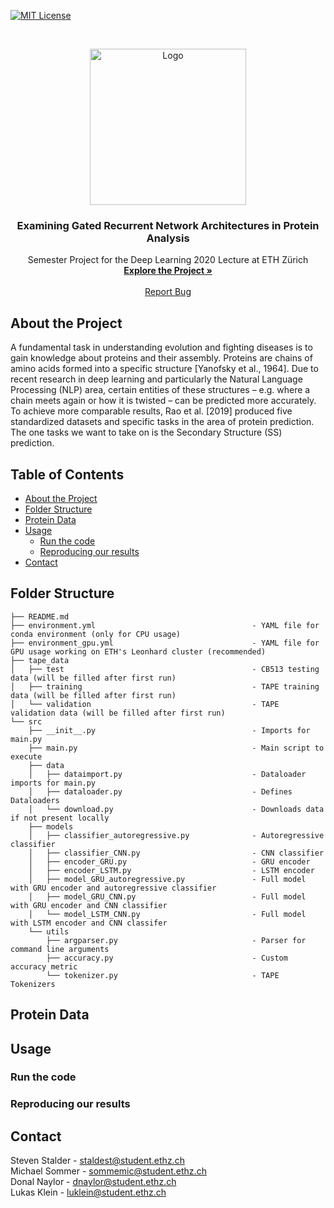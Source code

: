 
[![MIT License][license-shield]][license-url]


<br />
<p align="center">
  <a href="https://github.com/stevenstalder/GRU-Protein-Analysis">
    <img src="https://miro.medium.com/max/680/1*b1zFnLOeM36CBsF4lA7pvQ.gif" alt="Logo" width="250">
  </a>

  <h3 align="center">Examining Gated Recurrent Network Architectures in Protein Analysis</h3>

  <p align="center">
    Semester Project for the Deep Learning 2020 Lecture at ETH Zürich
    <br />
    <a href="https://github.com/stevenstalder/GRU-Protein-Analysis/tree/main/src"><strong>Explore the Project »</strong></a>
    <br />
    <br />
    <a href="https://github.com/stevenstalder/GRU-Protein-Analysis/issues">Report Bug</a>
  </p>
</p>

## About the Project

A fundamental task in understanding evolution and fighting diseases is to gain knowledge about proteins and their
assembly. Proteins are chains of amino acids formed into a specific structure [Yanofsky et al., 1964]. Due to recent
research in deep learning and particularly the Natural Language Processing (NLP) area, certain entities of these structures
– e.g. where a chain meets again or how it is twisted – can be predicted more accurately. To achieve more
comparable results, Rao et al. [2019] produced five standardized datasets and specific tasks in the area of protein
prediction. The one tasks we want to take on is the Secondary Structure (SS) prediction.

## Table of Contents
* [About the Project](#about-the-project)
* [Folder Structure](#folder-structure)
* [Protein Data](#protein-data)
* [Usage](#usage)
  * [Run the code](#run-the-code)
  * [Reproducing our results](#reproducing-our-results)
* [Contact](#contact)

## Folder Structure
```
├── README.md
├── environment.yml                                   - YAML file for conda environment (only for CPU usage)
├── environment_gpu.yml                               - YAML file for GPU usage working on ETH's Leonhard cluster (recommended)
├── tape_data                                             
│   ├── test                                          - CB513 testing data (will be filled after first run)
│   ├── training                                      - TAPE training data (will be filled after first run)
│   └── validation                                    - TAPE validation data (will be filled after first run)
└── src
    ├── __init__.py                                   - Imports for main.py
    ├── main.py                                       - Main script to execute
    ├── data
    │   ├── dataimport.py                             - Dataloader imports for main.py
    │   ├── dataloader.py                             - Defines Dataloaders
    │   └── download.py                               - Downloads data if not present locally
    ├── models
    │   ├── classifier_autoregressive.py              - Autoregressive classifier
    │   ├── classifier_CNN.py                         - CNN classifier
    │   ├── encoder_GRU.py                            - GRU encoder
    │   ├── encoder_LSTM.py                           - LSTM encoder
    │   ├── model_GRU_autoregressive.py               - Full model with GRU encoder and autoregressive classifier
    │   ├── model_GRU_CNN.py                          - Full model with GRU encoder and CNN classifier
    │   └── model_LSTM_CNN.py                         - Full model with LSTM encoder and CNN classifer
    └── utils
        ├── argparser.py                              - Parser for command line arguments
        ├── accuracy.py                               - Custom accuracy metric
        └── tokenizer.py                              - TAPE Tokenizers
```

## Protein Data

## Usage

### Run the code

### Reproducing our results

## Contact

Steven Stalder  - staldest@student.ethz.ch <br>
Michael Sommer  - sommemic@student.ethz.ch <br>
Donal Naylor  - dnaylor@student.ethz.ch <br>
Lukas Klein  - luklein@student.ethz.ch

<!-- MARKDOWN LINKS & IMAGES -->

[license-shield]: https://img.shields.io/github/license/othneildrew/Best-README-Template.svg?style=flat-square

[license-url]: https://github.com/


